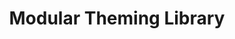 ---
title: Modular Theming Library
layout: Home
intro: Versatile, Standardized Configuration, Flexible
highlights:
  - title: "Modular"
    description: "Choose only the components you need, or easily include everything in one step"
    links:
      - text: "Showcase"
        url: "/showcase/"
  - title: "Configurable"
    description: "Everything has a common configuration pattern. All configuration is documented in API documentation"
    links:
      - text: "Sass API"
        url: "/sass/"
      - text: "Javascript API"
        url: "/javascript/"
  - title: "Accessible"
    description: "Built with accessibility standards in mind"
---